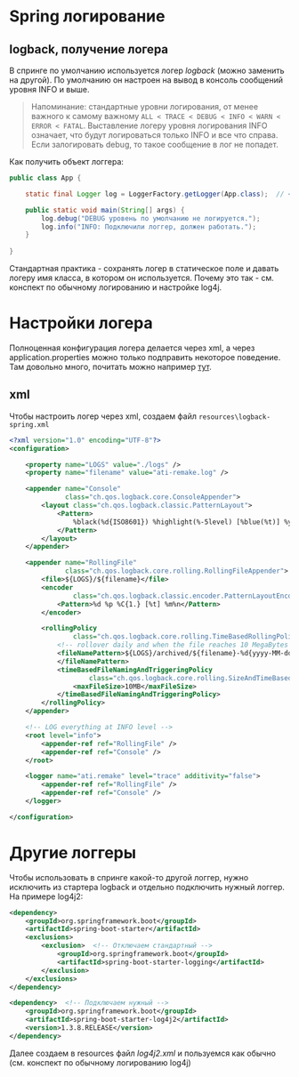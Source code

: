 # Spring логирование

## logback, получение логера

В спринге по умолчанию используется логер *logback* (можно заменить на другой). По умолчанию он настроен на вывод в консоль сообщений уровня INFO и выше.

> Напоминание: стандартные уровни логирования, от менее важного к самому важному `ALL < TRACE < DEBUG < INFO < WARN < ERROR < FATAL`. Выставление логеру уровня логирования INFO означает, что будут логироваться только INFO и все что справа. Если залогировать debug, то такое сообщение в лог не попадет.

Как получить объект логгера:

```java
public class App {

	static final Logger log = LoggerFactory.getLogger(App.class);  // <-- Получаем объект логера

	public static void main(String[] args) {
		log.debug("DEBUG уровень по умолчанию не логируется.");
		log.info("INFO: Подключили логгер, должен работать.");
    }
    
}
```

Стандартная практика - сохранять логер в статическое поле и давать логеру имя класса, в котором он используется. Почему это так - см. конспект по обычному логированию и настройке log4j.

# Настройки логера

Полноценная конфигурация логера делается через xml, а через application.properties можно только подправить некоторое поведение. Там довольно много, почитать можно например [тут](https://docs.spring.io/spring-boot/docs/2.1.8.RELEASE/reference/html/howto-logging.html).

## xml

Чтобы настроить логер через xml, создаем файл `resources\logback-spring.xml`

```xml
<?xml version="1.0" encoding="UTF-8"?>
<configuration>

    <property name="LOGS" value="./logs" />
    <property name="filename" value="ati-remake.log" />

    <appender name="Console"
              class="ch.qos.logback.core.ConsoleAppender">
        <layout class="ch.qos.logback.classic.PatternLayout">
            <Pattern>
                %black(%d{ISO8601}) %highlight(%-5level) [%blue(%t)] %yellow(%C{1.}): %msg%n%throwable
            </Pattern>
        </layout>
    </appender>

    <appender name="RollingFile"
              class="ch.qos.logback.core.rolling.RollingFileAppender">
        <file>${LOGS}/${filename}</file>
        <encoder
                class="ch.qos.logback.classic.encoder.PatternLayoutEncoder">
            <Pattern>%d %p %C{1.} [%t] %m%n</Pattern>
        </encoder>

        <rollingPolicy
                class="ch.qos.logback.core.rolling.TimeBasedRollingPolicy">
            <!-- rollover daily and when the file reaches 10 MegaBytes -->
            <fileNamePattern>${LOGS}/archived/${filename}-%d{yyyy-MM-dd}.%i.log
            </fileNamePattern>
            <timeBasedFileNamingAndTriggeringPolicy
                    class="ch.qos.logback.core.rolling.SizeAndTimeBasedFNATP">
                <maxFileSize>10MB</maxFileSize>
            </timeBasedFileNamingAndTriggeringPolicy>
        </rollingPolicy>
    </appender>

    <!-- LOG everything at INFO level -->
    <root level="info">
        <appender-ref ref="RollingFile" />
        <appender-ref ref="Console" />
    </root>

    <logger name="ati.remake" level="trace" additivity="false">
        <appender-ref ref="RollingFile" />
        <appender-ref ref="Console" />
    </logger>

</configuration>
```

# Другие логгеры

Чтобы использовать в спринге какой-то другой логгер, нужно исключить из стартера logback и отдельно подключить нужный логгер. На примере log4j2:

```xml
<dependency>
    <groupId>org.springframework.boot</groupId>
    <artifactId>spring-boot-starter</artifactId>
    <exclusions>
        <exclusion>  <!-- Отключаем стандартный -->
            <groupId>org.springframework.boot</groupId>
            <artifactId>spring-boot-starter-logging</artifactId>
        </exclusion>
    </exclusions>
</dependency>

<dependency>  <!-- Подключаем нужный -->
    <groupId>org.springframework.boot</groupId>
    <artifactId>spring-boot-starter-log4j2</artifactId>
    <version>1.3.8.RELEASE</version>
</dependency>
```

Далее создаем в resources файл *log4j2.xml* и пользуемся как обычно (см. конспект по обычному логированию log4j)